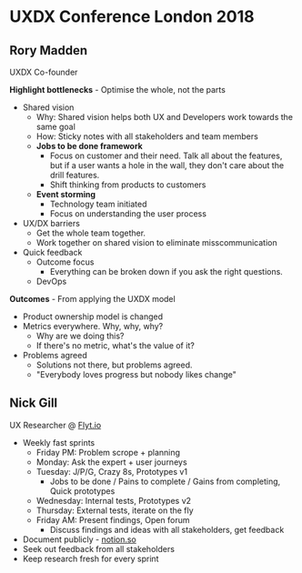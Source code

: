 # UXDX Conference London 2018

## Rory Madden
UXDX Co-founder

**Highlight bottlenecks** - Optimise the whole, not the parts
- Shared vision
    - Why: Shared vision helps both UX and Developers work towards the same goal
    - How: Sticky notes with all stakeholders and team members
    - **Jobs to be done framework**
        - Focus on customer and their need. Talk all about the features, but if a user wants a hole in the wall, they don't care about the drill features.
        - Shift thinking from products to customers
    - **Event storming**
        - Technology team initiated
        - Focus on understanding the user process
- UX/DX barriers
    - Get the whole team together.
    - Work together on shared vision to eliminate misscommunication
- Quick feedback
    - Outcome focus
        - Everything can be broken down if you ask the right questions.
    - DevOps

**Outcomes** - From applying the UXDX model
- Product ownership model is changed
- Metrics everywhere. Why, why, why?
    - Why are we doing this?
    - If there's no metric, what's the value of it?
- Problems agreed
    - Solutions not there, but problems agreed.
    - "Everybody loves progress but nobody likes change"

## Nick Gill
UX Researcher @ [Flyt.io](https://flyt.io/)

- Weekly fast sprints
    - Friday PM: Problem scrope + planning
    - Monday: Ask the expert + user journeys
    - Tuesday: J/P/G, Crazy 8s, Prototypes v1
        - Jobs to be done / Pains to complete / Gains from completing, Quick prototypes
    - Wednesday: Internal tests, Prototypes v2
    - Thursday: External tests, iterate on the fly
    - Friday AM: Present findings, Open forum
        - Discuss findings and ideas with all stakeholders, get feedback
- Document publicly - [notion.so](https://notion.so)
- Seek out feedback from all stakeholders
- Keep research fresh for every sprint
